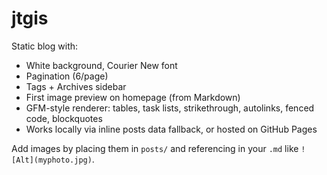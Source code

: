 # jtgis

Static blog with:
- White background, Courier New font
- Pagination (6/page)
- Tags + Archives sidebar
- First image preview on homepage (from Markdown)
- GFM-style renderer: tables, task lists, strikethrough, autolinks, fenced code, blockquotes
- Works locally via inline posts data fallback, or hosted on GitHub Pages

Add images by placing them in `posts/` and referencing in your `.md` like `![Alt](myphoto.jpg)`.
